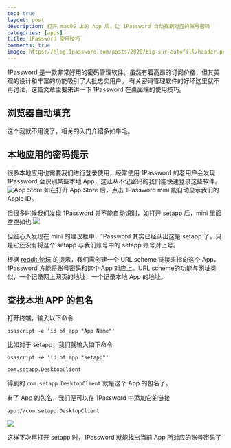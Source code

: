 ```yaml
---
toc: true
layout: post
description: 打开 macOS 上的 App 后，让 1Password 自动找到对应的账号密码
categories: [apps]
title: 1Password 使用技巧
comments: true
image: https://blog.1password.com/posts/2020/big-sur-autofill/header.png
---
```


1Password 是一款非常好用的密码管理软件，虽然有着高昂的订阅价格，但其美观的设计和丰富的功能吸引了大批忠实用户。
有关密码管理软件的好坏这里就不再讨论，这篇文章主要来讲一下 1Password 在桌面端的使用技巧。

## 浏览器自动填充
这个我就不用说了，相关的入门介绍多如牛毛。

## 本地应用的密码提示
很多本地应用也需要我们进行登录使用，经常使用 1Password 的老用户会发现 1Password 会识别某些本地 App，这让从不记密码的我们能快速登录这些软件。
![App Store](/blog/images/1password-app-store.png)
如在打开 App Store 后，点击 1Password mini 能自动显示我们的 Apple ID。

但很多时候我们发现 1Password 并不能自动识别，如打开 setapp 后，mini 里面空空如也
![](/blog/images/1password-setapp.png)

但细心人发现在 mini 的建议栏中，1Password 其实已经认出这是 setapp 了，只是它还没有将这个 setapp 与我们账号中的 setapp 账号对上号。

根据 [reddit 论坛](https://www.reddit.com/r/1Password/comments/hk02p7/suggestions_in_apps_for_1password_for_macos/) 的提示，我们需创建一个 URL scheme 链接来指向这个 App， 1Password 方能将账号密码和这个 App 对应上。URL scheme的功能与网址类似，一个记录网上网页的地址，一个记录本地 App 的地址。

## 查找本地 APP 的包名
打开终端，输入以下命令
```osascript
osascript -e 'id of app "App Name"'
```
比如对于 setapp，我们就输入如下命令
```osascript
osascript -e 'id of app "setapp"'

com.setapp.DesktopClient
```
得到的 `com.setapp.DesktopClient` 就是这个 App 的包名了。

有了 App 的包名，我们便可以在 1Password 中添加它的链接

```
app://com.setapp.DesktopClient
```
![](/blog/images/1password-1password.png)

这样下次再打开 setapp 时，1Password 就能找出当前 App 所对应的账号密码了